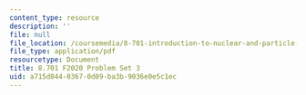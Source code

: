 ```yaml
---
content_type: resource
description: ''
file: null
file_location: /coursemedia/8-701-introduction-to-nuclear-and-particle-physics-fall-2020/a715d04403670d09ba3b9036e0e5c1ec_MIT8_701F20_pset3.pdf
file_type: application/pdf
resourcetype: Document
title: 8.701 F2020 Problem Set 3
uid: a715d044-0367-0d09-ba3b-9036e0e5c1ec
---
```

